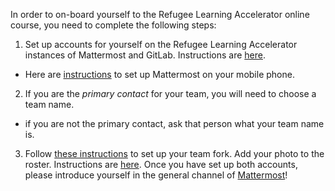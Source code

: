 In order to on-board yourself to the Refugee Learning Accelerator online course, you need to complete the following steps: 

1. Set up accounts for yourself on the Refugee Learning Accelerator instances of Mattermost and GitLab. Instructions are [here](https://gitlab.refugeelearning.site/rla/course-central/blob/master/guides/onboarding.md). 
  * Here are [instructions](https://gitlab.refugeelearning.site/rla/course-central/blob/master/guides/mattermost-mobile.md) to set up Mattermost on your mobile phone. 
2. If you are the *primary contact* for your team, you will need to choose a team name.
  * if you are not the primary contact, ask that person what your team name is. 
3. Follow [these instructions](https://gitlab.refugeelearning.site/rla/course-central/blob/master/guides/team-fork.md) to set up your team fork. 
Add your photo to the roster. Instructions are [here](https://gitlab.refugeelearning.site/rla/course-central/blob/master/guides/roster-photo.md). 
Once you have set up both accounts, please introduce yourself in the general channel of [Mattermost](https://mattermost.refugeelearning.site/rla/channels/town-square)!
 